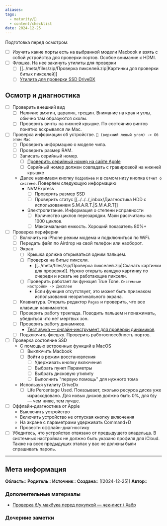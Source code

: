 ```yaml
---
aliases: 
tags:
  - maturity/🌱
  - content/checklist
date: 2024-12-25
---
```

Подготовка перед осмотром:
- [ ] Изучить какие порты есть на выбранной модели Macbook и взять с собой устройства для проверки портов. Особое внимание к HDMI.
- [ ] Флэшка. На нее закинуть утилиты для проверки
	- [ ] [[../meta/files/zip/Проверка пикселей.zip|Картинки для проверки битых пикселей]]
	- [ ] [Утилита для проверки SSD DriveDX](https://binaryfruit.com/drivedx)
## Осмотр и диагностика
- [ ] Проверить внешний вид
	- [ ] Наличие вмятин, царапин, трещин. Внимание на края и углы, обычно там образуются сколы.
	- [ ] Проверить винты на нижней крышке. По состоянию винтов понятно вскрывался ли Mac.
- [ ] Проверка информации об устройстве. ` (верхний левый угол) -> Об этом Mac`
	- [ ] Проверить информацию о моделе чипа.
	- [ ] Проверить размер RAM.
	- [ ] Записать серийный номер.
		- [ ] [Проверить серийный номер на сайте Apple](https://checkcoverage.apple.com)
		- [ ] Серийный номер должен совпадать с гравировкой на нижней крышке
	- Далее нажимаем кнопку `Подробнее` и в самом низу кнопка `Отчет о системе`. Поверяем следующую информацию 
		- NVMExpress
			- [ ] Проверить размер SSD
			- [ ] Проверить статус [[../../../_inbox/Диагностика HDD c использованием S.M.A.R.T.|S.M.A.R.T]]
		- Электропитание. Информация о степени исправности
			- [ ] Количество циклов перезарядки. Маки рассчитаны на 1000 циклов.
			- [ ] Максимальная емкость. Хороший показатель 80%+
- [ ] Проверка периферии
	- [ ] Включить на iPhone режим модема и подключиться по WiFi.
	- [ ] Передать файл по Airdrop на свой телефон или наоборот.
	- [ ] Экран
		- [ ] Крышка должна открываться одним пальцем.
		- [ ] Проверка на битые пиксели. 
			- [[../meta/files/zip/Проверка пикселей.zip|Скачать картинки для проверки]]. Нужно открыть каждую картинку по очереди и искать не работающие пиксели.
		- [ ] Проверить работает ли функция True Tone. `Системные настройки -> Дисплеи`
			- Если функция отсутствует, это может быть признаком использования неоригинального экрана.
	- [ ] Клавиатура. Открыть редактор `Pages` и проверить, что все клавиши нажимаются.
	- [ ] Проверить работу трекпада. Поводить пальцем и понажимать, убедиться что нет мертвых зон.
	- [ ] Проверить работу динамиков.
		- [Тест звука — онлайн-инструмент для проверки динамиков](https://www.onlinemictest.com/ru/sound-test/)
	- [ ] Подключить флешку. Проверить работоспособность портов.
- [ ] Проверка состояние SSD
	- С помощью встроенных функций в MacOS
		- [ ] Выключить Macbook
		- [ ] Войти в режим восстановления
			- [ ] Удерживать кнопку включения
			- [ ] Выбрать пункт Параметры
			- [ ] Выбрать дисковую утилиту
			- [ ] Выполнить "первую помощь" для нужного тома
	- Используя утилиту DriveDx
		- [ ] Life Percentage Used. Показывает, сколько ресурса диска уже израсходовано. Для новых дисков должно быть 0%, для б/у — чем ниже, тем лучше.
- [ ] Оффлайн-диагностика от Apple
	- Выключить устройство
	- Включить устройство не отпуская кнопку включения
	- На экране с параметрами удерживать Command+D
	- Провести оффлайн-диагностику
- [ ] Убедитесь, что устройство отвязано от предыдущего владельца. В системных настройках не должно быть указано профиля для iCloud. Также на всех предыдущих этапах у вас не должны были спрашивать пароль.
***
## Мета информация
**Область**:: 
**Родитель**:: 
**Источник**:: 
**Создана**:: [[2024-12-25]]
**Автор**:: 
### Дополнительные материалы
- [Проверка б/у макбука перед покупкой — чек-лист / Хабр](https://habr.com/ru/articles/483136/)

### Дочерние заметки
<!-- QueryToSerialize: LIST FROM [[]] WHERE contains(Родитель, this.file.link) or contains(parents, this.file.link) -->

